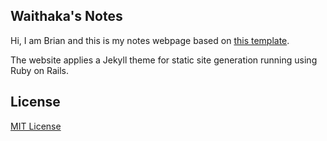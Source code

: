 ## Waithaka's Notes

Hi, I am Brian and this is my notes webpage  based on [this template](https://YoussefRaafatNasry.github.io/portfolYOU).

The website applies a Jekyll theme for static site generation running using Ruby on Rails.

## License
[MIT License](https://github.com/brianwaithaka/master/LICENSE)